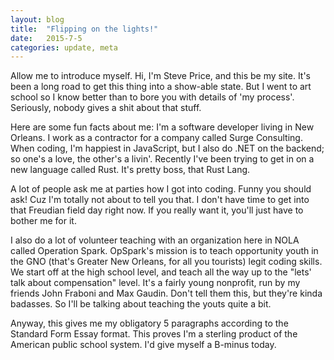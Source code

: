 ```yaml
---
layout: blog
title:  "Flipping on the lights!"
date:   2015-7-5
categories: update, meta
---
```


Allow me to introduce myself. Hi, I'm Steve Price, and this be my site. It's been a long road to get this thing into a show-able state. But I went to art school so I know better than to bore you with details of 'my process'. Seriously, nobody gives a shit about that stuff.

Here are some fun facts about me: I'm a software developer living in New Orleans. I work as a contractor for a company called Surge Consulting. When coding, I'm happiest in JavaScript, but I also do .NET on the backend; so one's a love, the other's a livin'. Recently I've been trying to get in on a new language called Rust. It's pretty boss, that Rust Lang.

A lot of people ask me at parties how I got into coding. Funny you should ask! Cuz I'm totally not about to tell you that. I don't have time to get into that Freudian field day right now. If you really want it, you'll just have to bother me for it.

I also do a lot of volunteer teaching with an organization here in NOLA called Operation Spark. OpSpark's mission is to teach opportunity youth in the GNO (that's Greater New Orleans, for all you tourists) legit coding skills. We start off at the high school level, and teach all the way up to the "lets' talk about compensation" level. It's a fairly young nonprofit, run by my friends John Fraboni and Max Gaudin. Don't tell them this, but they're kinda badasses. So I'll be talking about teaching the youts quite a bit.

Anyway, this gives me my obligatory 5 paragraphs according to the Standard Form Essay format. This proves I'm a sterling product of the American public school system. I'd give myself a B-minus today.
